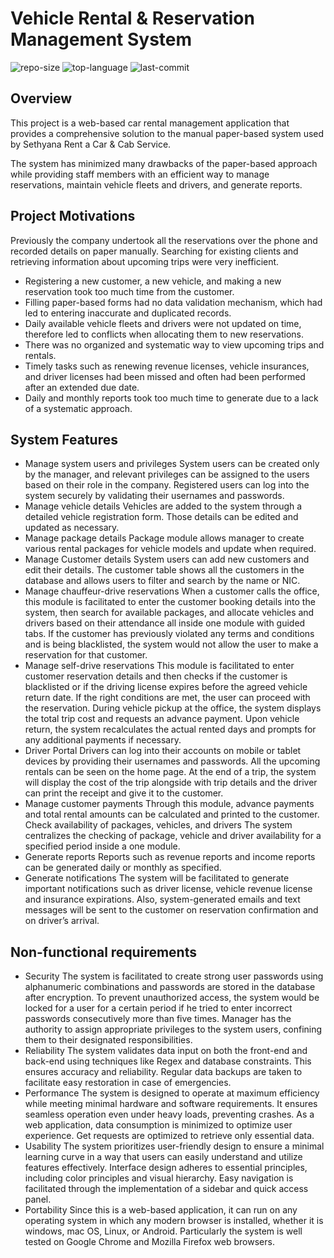 # Vehicle Rental & Reservation Management System
![repo-size](https://img.shields.io/github/repo-size/RandulaTharaka/Car-Rental-Management-System) 
![top-language](https://img.shields.io/github/languages/top/RandulaTharaka/Car-Rental-Management-System) 
![last-commit](https://img.shields.io/github/last-commit/RandulaTharaka/Car-Rental-Management-System) 

## Overview
This project is a web-based car rental management application that provides a comprehensive solution to the manual paper-based system used by Sethyana Rent a Car & Cab Service. 

The system has minimized many drawbacks of the paper-based approach while providing staff members with an efficient way to manage reservations,  maintain vehicle fleets and drivers, and generate reports.   

## Project Motivations

Previously the company undertook all the reservations over the phone and recorded details on paper manually. Searching for existing clients and retrieving information about upcoming trips were very inefficient.

- Registering a new customer, a new vehicle, and making a new reservation took too much time from the customer.
- Filling paper-based forms had no data validation mechanism, which had led to entering inaccurate and duplicated records.
- Daily available vehicle fleets and drivers were not updated on time, therefore led to conflicts when allocating them to new reservations.
- There was no organized and systematic way to view upcoming trips and rentals.
- Timely tasks such as renewing revenue licenses, vehicle insurances, and driver licenses had been missed and often had been performed after an extended due date.
- Daily and monthly reports took too much time to generate due to a lack of a systematic approach.


## System Features

- Manage system users and privileges
System users can be created only by the manager, and relevant privileges can be assigned to the users based on their role in the company. Registered users can log into the system securely by validating their usernames and passwords.
- Manage vehicle details
Vehicles are added to the system through a detailed vehicle registration form. Those details can be edited and updated as necessary.
- Manage package details
Package module allows manager to create various rental packages for vehicle models and update when required. 
- Manage Customer details
System users can add new customers and edit their details. The customer table shows all the customers in the database and allows users to filter and search by the name or NIC.
- Manage chauffeur-drive reservations
When a customer calls the office, this module is facilitated to enter the customer booking details into the system, then search for available packages, and allocate vehicles and drivers based on their attendance all inside one module with guided tabs. If the customer has previously violated any terms and conditions and is being blacklisted, the system would not allow the user to make a reservation for that customer.
- Manage self-drive reservations 
This module is facilitated to enter customer reservation details and  then checks if the customer is blacklisted or if the driving license expires before the agreed vehicle return date. If the right conditions are met, the user can proceed with the reservation. During vehicle pickup at the office, the system displays the total trip cost and requests an advance payment. Upon vehicle return, the system recalculates the actual rented days and prompts for any additional payments if necessary.
- Driver Portal
Drivers can log into their accounts on mobile or tablet devices by providing their usernames and passwords. All the upcoming rentals can be seen on the home page. At the end of a trip, the system will display the cost of the trip alongside with trip details and the driver can print the receipt and give it to the customer. 
- Manage customer payments
Through this module, advance payments and total rental amounts can be calculated and printed to the customer.
Check availability of packages, vehicles, and drivers
The system centralizes the checking of package, vehicle and driver availability for a specified period inside a one module. 
- Generate reports
Reports such as revenue reports and income reports can be generated daily or monthly as specified.
- Generate notifications
The system will be facilitated to generate important notifications such as driver license, vehicle revenue license and insurance expirations. Also, system-generated emails and text messages will be sent to the customer on reservation confirmation and on driver’s arrival.



## Non-functional requirements
- Security
The system is facilitated to create strong user passwords using alphanumeric combinations and passwords are stored in the database after encryption. To prevent unauthorized access, the system would be locked for a user for a certain period if he tried to enter incorrect passwords consecutively more than five times. Manager has the authority to assign appropriate privileges to the system users, confining them to their designated responsibilities. 
- Reliability
The system validates data input on both the front-end and back-end using techniques like Regex and database constraints. This ensures accuracy and reliability. Regular data backups are taken to facilitate easy restoration in case of emergencies. 
- Performance
The system is designed to operate at maximum efficiency while meeting minimal hardware and software requirements. It ensures seamless operation even under heavy loads, preventing crashes. As a web application, data consumption is minimized to optimize user experience. Get requests are optimized to retrieve only essential data. 
- Usability
The system prioritizes user-friendly design to ensure a minimal learning curve in a way that users can easily understand and utilize features effectively. Interface design adheres to essential principles, including color principles and visual hierarchy. Easy navigation is facilitated through the implementation of a sidebar and quick access panel.
- Portability
Since this is a web-based application, it can run on any operating system in which any modern browser is installed, whether it is windows, mac OS, Linux, or Android. Particularly  the system is well tested on Google Chrome and Mozilla Firefox web browsers.
	





